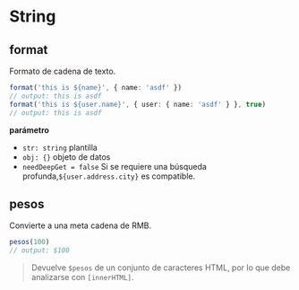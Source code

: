 # String

## format

Formato de cadena de texto.

```ts
format('this is ${name}', { name: 'asdf' })
// output: this is asdf
format('this is ${user.name}', { user: { name: 'asdf' } }, true)
// output: this is asdf
```

**parámetro**

- `str: string` plantilla
- `obj: {}` objeto de datos
- `needDeepGet = false` Si se requiere una búsqueda profunda,`${user.address.city}` es compatible.

## pesos

Convierte a una meta cadena de RMB.

```ts
pesos(100)
// output: $100
```

> Devuelve `$pesos` de un conjunto de caracteres HTML, por lo que debe analizarse con `[innerHTML]`.
